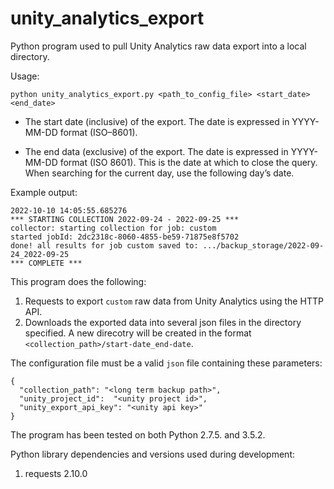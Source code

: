 # unity_analytics_export
Python program used to pull Unity Analytics raw data export into a local directory.

Usage:

    python unity_analytics_export.py <path_to_config_file> <start_date> <end_date> 

- The start date (inclusive) of the export. The date is expressed in YYYY-MM-DD format (ISO–8601).

- The end data (exclusive) of the export. The date is expressed in YYYY-MM-DD format (ISO 8601). This is the date at which to close the query. When searching for the current day, use the following day’s date.

Example output:

```
2022-10-10 14:05:55.685276
*** STARTING COLLECTION 2022-09-24 - 2022-09-25 ***
collector: starting collection for job: custom
started jobId: 2dc2318c-8060-4855-be59-71875e8f5702
done! all results for job custom saved to: .../backup_storage/2022-09-24_2022-09-25
*** COMPLETE ***
```

This program does the following:

1. Requests to export `custom` raw data from Unity Analytics using the HTTP API.
2. Downloads the exported data into several json files in the directory specified. A new direcotry will be created in the format `<collection_path>/start-date_end-date`.

The configuration file must be a valid `json` file containing these parameters:

    {
      "collection_path": "<long term backup path>",
      "unity_project_id":  "<unity project id>",
      "unity_export_api_key": "<unity api key>"
    }

The program has been tested on both Python 2.7.5. and 3.5.2.

Python library dependencies and versions used during development:

1. requests 2.10.0

